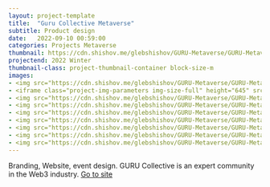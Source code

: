 ```yaml
---
layout: project-template
title:  "Guru Collective Metaverse"
subtitle: Product design
date:   2022-09-10 00:59:00
categories: Projects Metaverse
thumbnail: https://cdn.shishov.me/glebshishov/GURU-Metaverse/GURU-Metaverse-thumbnail.webp
projectend: 2022 Winter
thumbnail-class: project-thumbnail-container block-size-m
images:
- <img src="https://cdn.shishov.me/glebshishov/GURU-Metaverse/GURU-Metaverse-01.webp" class="project-img-parameters img-size-full" alt="Guru-Collective-Metavere-1">
- <iframe class="project-img-parameters img-size-full" height="645" src="https://www.youtube.com/embed/TNE3FNpvl-4" title="Конференция на метавилле в метавселенной Spatial | Кейс Guru Collective" frameborder="0" allow="accelerometer; autoplay; clipboard-write; encrypted-media; gyroscope; picture-in-picture" allowfullscreen></iframe>
- <img src="https://cdn.shishov.me/glebshishov/GURU-Metaverse/GURU-Metaverse-02.webp" class="project-img-parameters img-size-tri" alt="Guru-Collective-Metavere-2">
- <img src="https://cdn.shishov.me/glebshishov/GURU-Metaverse/GURU-Metaverse-03.webp" class="project-img-parameters img-size-tri" alt="Guru-Collective-Metavere-3">
- <img src="https://cdn.shishov.me/glebshishov/GURU-Metaverse/GURU-Metaverse-04.webp" class="project-img-parameters img-size-tri" alt="Guru-Collective-Metavere-4">
- <img src="https://cdn.shishov.me/glebshishov/GURU-Metaverse/GURU-Metaverse-06.webp" class="project-img-parameters img-size-full" alt="Guru-Collective-Metavere-6">
- <img src="https://cdn.shishov.me/glebshishov/GURU-Metaverse/GURU-Metaverse-07.webp" class="project-img-parameters img-size-full" alt="Guru-Collective-Metavere-7">
- <img src="https://cdn.shishov.me/glebshishov/GURU-Metaverse/GURU-Metaverse-08.webp" class="project-img-parameters img-size-full" alt="Guru-Collective-Metavere-8">
- <img src="https://cdn.shishov.me/glebshishov/GURU-Metaverse/GURU-Metaverse-09.webp" class="project-img-parameters img-size-full" alt="Guru-Collective-Metavere-9">
---
```


Branding, Website, event design.
GURU Collective is an expert community in the Web3 industry.
<a href="https://gurucollective.xyz/" target="_blank">Go to site</a>
